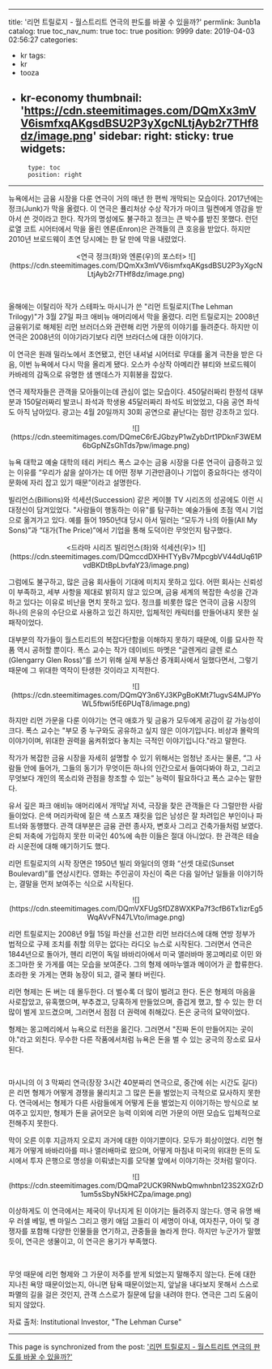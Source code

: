 
---
title: '리먼 트릴로지 - 월스트리트 연극의 판도를 바꿀 수 있을까?'
permlink: 3unb1a
catalog: true
toc_nav_num: true
toc: true
position: 9999
date: 2019-04-03 02:56:27
categories:
- kr
tags:
- kr
- tooza
- kr-economy
thumbnail: 'https://cdn.steemitimages.com/DQmXx3mVV6ismfxqAKgsdBSU2P3yXgcNLtjAyb2r7THf8dz/image.png'
sidebar:
    right:
        sticky: true
widgets:
    -
        type: toc
        position: right
---


뉴욕에서는 금융 시장을 다룬 연극이 거의 매년 한 편씩 개막되는 모습이다. 2017년에는 정크(Junk)가 막을 올렸다. 이 연극은 퓰리처상 수상 작가가 마이크 밀켄에게 영감을 받아서 쓴 것이라고 한다. 작가의 명성에도 불구하고 정크는 큰 박수를 받진 못했다. 런던 로열 코트 시어터에서 막을 올린 엔론(Enron)은 관객들의 큰 호응을 받았다. 하지만 2010년 브로드웨이 초연 당시에는 한 달 만에 막을 내렸었다. 

 
<center>
<연극 정크(좌)와 엔론(우)의 포스터> 
![](https://cdn.steemitimages.com/DQmXx3mVV6ismfxqAKgsdBSU2P3yXgcNLtjAyb2r7THf8dz/image.png)
</center>

​

올해에는 이탈리아 작가 스테파노 마시니가 쓴 ​​"리먼 트릴로지(The Lehman Trilogy)"가 3월 27일 파크 애비뉴 애머리에서 막을 올렸다. 리먼 트릴로지는 2008년 금융위기로 해체된 리먼 브러더스와 관련해 리먼 가문의 이야기를 들려준다. 하지만 이 연극은 2008년의 이야기라기보다 리먼 브라더스에 대한 이야기다. 

 

이 연극은 원래 밀라노에서 초연됐고, 런던 내셔널 시어터로 무대를 옮겨 극찬을 받은 다음, 이번 뉴욕에서 다시 막을 올리게 됐다. 오스카 수상작 아메리칸 뷰티와 브로드웨이 카바레의 감독으로 유명한 샘 멘데스가 지휘봉을 잡았다.

 

연극 제작자들은 관객을 모아들이는데 관심이 없는 모습이다. 450달러짜리 한정석 대부분과 150달러짜리 발코니 좌석과 학생용 45달러짜리 좌석도 비었었고, 다음 공연 좌석도 아직 남아있다. 광고는 4월 20일까지 30회 공연으로 끝난다는 점만 강조하고 있다. 

<center>
![](https://cdn.steemitimages.com/DQmeC6rEJGbzyP1wZybDrt1PDknF3WEM6bGpNZsGhTds7pw/image.png)
</center>
 

뉴욕 대학교 예술 대학의 테리 커티스 폭스 교수는 금융 시장을 다룬 연극이 급증하고 있는 이유를 “우리가 삶을 살아가는 데 어떤 정부 기관만큼이나 기업이 중요하다는 생각이 문화에 자리 잡고 있기 때문”이라고 설명한다. 

 

빌리언스(Billions)와 석세션(Succession) 같은 케이블 TV 시리즈의 성공에도 이런 시대정신이 담겨있었다. "사람들이 행동하는 이유"를 탐구하는 예술가들에 초점 역시 기업으로 옮겨가고 있다. 예를 들어 1950년대 당시 아서 밀러는 “모두가 나의 아들(All My Sons)”과 “대가(The Price)”에서 기업을 통해 도덕이란 무엇인지 탐구했다.

 
<center>
<드라마 시리즈 빌리언스(좌)와 석세션(우)>
![](https://cdn.steemitimages.com/DQmccdDXHHTYyBv7MpcgbVV44dUq61PvdBKDtBpLbvfaY23/image.png)
</center>

 

그럼에도 불구하고, 많은 금융 회사들이 기대에 미치지 못하고 있다. 어떤 회사는 신뢰성이 부족하고, 세부 사항을 제대로 밝히지 않고 있으며, 금융 세계의 복잡한 속성을 간과하고 있다는 이유로 비난을 면치 못하고 있다. 정크를 비롯한 많은 연극이 금융 시장의 하나의 은유의 수단으로 사용하고 있긴 하지만, 입체적인 캐릭터를 만들어내지 못한 실패작이었다.

 

대부분의 작가들이 월스트리트의 복잡다단함을 이해하지 못하기 때문에, 이를 묘사한 작품 역시 공허할 뿐이다. 폭스 교수는 작가 데이비드 마멧은 “글렌게리 글렌 로스(Glengarry Glen Ross)”를 쓰기 위해 실제 부동산 중개회사에서 일했다면서, 그렇기 때문에 그 위대한 역작이 탄생한 것이라고 지적한다. 

<center>
![](https://cdn.steemitimages.com/DQmQY3n6YJ3KPgBoKMt71ugvS4MJPYoWL5fbwi5fE6PUqT8/image.png)
</center>
 

하지만 리먼 가문을 다룬 이야기는 연극 애호가 및 금융가 모두에게 공감이 갈 가능성이 크다. 폭스 교수는 "부모 중 누구와도 공유하고 싶지 않은 이야기입니다. 비상과 몰락의 이야기이며, 위대한 권력을 움켜쥐었다 놓치는 극적인 이야기입니다."라고 말한다. 

 

작가가 복잡한 금융 시장을 자세히 설명할 수 있기 위해서는 엄청난 조사는 물론, “그 사람들 안에 들어가, 그들의 동기가 무엇이든 하나의 인간으로서 들여다봐야 하고, 그리고 무엇보다 개인의 목소리와 관점을 창조할 수 있는” 능력이 필요하다고 폭스 교수는 말한다. 

 

유서 깊은 파크 애비뉴 애머리에서 개막날 저녁, 극장을 찾은 관객들은 다 그럴만한 사람들이었다. 은색 머리카락에 짙은 색 스포츠 재킷을 입은 남성은 잘 차려입은 부인이나 파트너와 동행했다. 관객 대부분은 금융 관련 종사자, 변호사 그리고 건축가들처럼 보였다. 은퇴 저축에 가입하지 못한 미국인 40%에 속한 이들은 절대 아니었다. 한 관객은 테슬라 시운전에 대해 얘기하기도 했다.

 

리먼 트릴로지의 시작 장면은 1950년 빌리 와일더의 영화 “선셋 대로(Sunset Boulevard)”를 연상시킨다. 영화는 주인공이 자신이 죽은 다음 일어난 일들을 이야기하는, 결말을 먼저 보여주는 식으로 시작된다.

<center>
![](https://cdn.steemitimages.com/DQmVXFUgSfDZ8WXKPa7f3cfB6Tx1izrEg5WqAVvFN47LVto/image.png)
</center>
 

리먼 트릴로지는 2008년 9월 15일 파산을 선고한 리먼 브라더스에 대해 연방 정부가 법적으로 구제 조치를 취할 의무는 없다는 라디오 뉴스로 시작된다. 그러면서 연극은 1844년으로 돌아가, 헨리 리먼이 독일 바바리아에서 미국 앨러바마 몽고메리로 이민 와 조그마한 옷 가게를 여는 모습을 보여준다. 그의 형제 에마누엘과 메이어가 곧 합류한다. 초라한 옷 가게는 면화 농장이 되고, 결국 불타 버린다. 

 

리먼 형제는 돈 버는 데 몰두한다. 더 벌수록 더 많이 벌려고 한다. 돈은 형제의 마음을 사로잡았고, 유혹했으며, 부추겼고, 당혹하게 만들었으며, 즐겁게 했고, 할 수 있는 한 더 많이 벌게 꼬드겼으며, 그러면서 점점 더 권력에 취해갔다. 돈은 궁극의 묘약이었다.

 

형제는 몽고메리에서 뉴욕으로 터전을 옮긴다. 그러면서 "진짜 돈이 만들어지는 곳이야."라고 외친다. 무수한 다른 작품에서처럼 뉴욕은 돈을 벌 수 있는 궁극의 장소로 묘사된다.

​

마시니의 이 3 막짜리 연극(장장 3시간 40분짜리 연극으로, 중간에 쉬는 시간도 길다)은 리먼 형제가 어떻게 경쟁을 물리치고 그 많은 돈을 벌었는지 극적으로 묘사하지 못한다. 연극에서는 형제가 다른 사람들에게 어떻게 돈을 벌었는지 이야기하는 방식으로 보여주고 있지만, 형제가 돈을 긁어모은 능력 이외에 리먼 가문의 어떤 모습도 입체적으로 전해주지 못한다. 

 

막이 오른 이후 지금까지 오로지 과거에 대한 이야기뿐이다. 모두가 회상이었다. 리먼 형제가 어떻게 바바리아를 떠나 앨러배마로 왔으며, 어떻게 마침내 미국의 위대한 돈의 도시에서 투자 은행으로 명성을 이뤄냈는지를 모닥불 앞에서 이야기하는 것처럼 말이다. 

<center>
![](https://cdn.steemitimages.com/DQmaP2UCK9RNwbQmwhnbn123S2XGZrD1um5sSbyN5kHCZpa/image.png)
</center>
 

이상하게도 이 연극에서는 제국이 무너지게 된 이야기는 들려주지 않는다. 영국 유명 배우 러셀 베일, 벤 마일스 그리고 랭키 애덤 고들리 이 세명이 아내, 여자친구, 아이 및 경쟁자를 포함해 다양한 인물들을 연기하고, 관중들을 놀라게 한다. 하지만 누군가가 말했듯이, 연극은 생물이고, 이 연극은 용기가 부족했다.

​

무엇 때문에 리먼 형제와 그 가문이 저주를 받게 되었는지 말해주지 않는다. 돈에 대한 지나친 욕망 때문이었는지, 아니면 탐욕 때문이었는지, 앞날을 내다보지 못해서 스스로 파멸의 길을 걸은 것인지, 관객 스스로가 질문에 답을 내려야 한다. 연극은 그리 도움이 되지 않았다. 

 

자료 출처: Institutional Investor, "The Lehman Curse"

- - -

This page is synchronized from the post: ['리먼 트릴로지 - 월스트리트 연극의 판도를 바꿀 수 있을까?'](https://steemit.com/@pius.pius/3unb1a)
